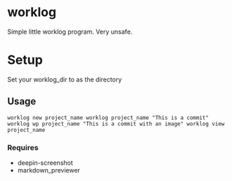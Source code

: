 # worklog
Simple little worklog program. Very unsafe. 

# Setup
Set your worklog_dir to as the directory

## Usage
`
worklog new project_name
worklog project_name "This is a commit"
worklog wp project_name "This is a commit with an image"
worklog view project_name
`

### Requires
- deepin-screenshot
- markdown_previewer
